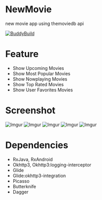 # NewMovie
new movie app using themoviedb api

[![BuddyBuild](https://dashboard.buddybuild.com/api/statusImage?appID=595637cf01b1b20001bdd103&branch=master&build=latest)](https://dashboard.buddybuild.com/apps/595637cf01b1b20001bdd103/build/latest?branch=master)

# Feature
* Show Upcoming Movies
* Show Most Popular Movies 
* Show Nowplaying Movies
* Show Top Rated Movies
* Show User Favorites Movies 

# Screenshot
![Imgur](http://i.imgur.com/7dVGh1e.png)
![Imgur](http://i.imgur.com/3oUBddU.png)
![Imgur](http://i.imgur.com/8Npix0B.png)
![Imgur](http://i.imgur.com/CJjm8T7.png)
![Imgur](http://i.imgur.com/VlV1k3i.png)

# Dependencies
* RxJava, RxAndroid
* Okhttp3, Okhttp3:logging-interceptor
* Glide
* Glide:okhttp3-integration
* Picasso
* Butterknife
* Dagger
